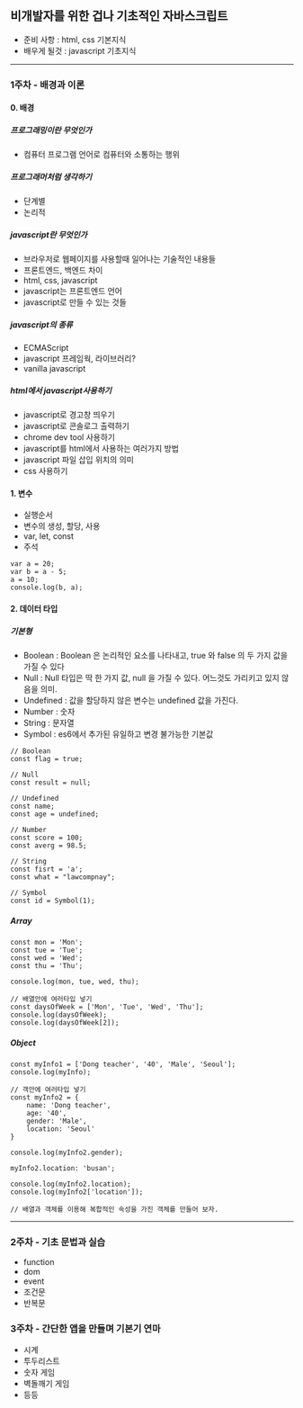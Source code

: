## 비개발자를 위한 겁나 기초적인 자바스크립트

- 준비 사항 : html, css 기본지식
- 배우게 될것 : javascript 기초지식

---

### 1주차 - 배경과 이론

#### 0. 배경
##### 프로그래밍이란 무엇인가
- 컴퓨터 프로그램 언어로 컴퓨터와 소통하는 행위

##### 프로그래머처럼 생각하기
- 단계별
- 논리적

##### javascript란 무엇인가
- 브라우저로 웹페이지를 사용할때 일어나는 기술적인 내용들
- 프론트엔드, 백엔드 차이
- html, css, javascript
- javascript는 프론트엔드 언어
- javascript로 만들 수 있는 것들

##### javascript의 종류
- ECMAScript
- javascript 프레임웍, 라이브러리?
- vanilla javascript

##### html에서 javascript사용하기

- javascript로 경고창 띄우기
- javascript로 콘솔로그 출력하기
- chrome dev tool 사용하기
- javascript를 html에서 사용하는 여러가지 방법
- javascript 파일 삽입 위치의 의미
- css 사용하기

#### 1. 변수
- 실행순서
- 변수의 생성, 할당, 사용
- var, let, const
- 주석
```
var a = 20;
var b = a - 5;
a = 10;
console.log(b, a);
```

#### 2. 데이터 타입
##### 기본형
- Boolean : Boolean 은 논리적인 요소를 나타내고, true 와 false 의 두 가지 값을 가질 수 있다
- Null : Null 타입은 딱 한 가지 값, null 을 가질 수 있다. 어느것도 가리키고 있지 않음을 의미.
- Undefined : 값을 할당하지 않은 변수는 undefined 값을 가진다. 
- Number : 숫자
- String : 문자열
- Symbol : es6에서 추가된 유일하고 변경 불가능한 기본값

```
// Boolean
const flag = true;

// Null
const result = null;

// Undefined
const name;
const age = undefined;

// Number
const score = 100;
const averg = 98.5;

// String
const fisrt = 'a';
const what = "lawcompnay";

// Symbol
const id = Symbol(1);
```

##### Array
```
const mon = 'Mon';
const tue = 'Tue';
const wed = 'Wed';
const thu = 'Thu';

console.log(mon, tue, wed, thu);

// 배열안에 여러타입 넣기
const daysOfWeek = ['Mon', 'Tue', 'Wed', 'Thu'];
console.log(daysOfWeek);
console.log(daysOfWeek[2]);
```

##### Object
```
const myInfo1 = ['Dong teacher', '40', 'Male', 'Seoul'];
console.log(myInfo);

// 객안에 여러타입 넣기
const myInfo2 = {
    name: 'Dong teacher',
    age: '40',
    gender: 'Male',
    location: 'Seoul'
}

console.log(myInfo2.gender);

myInfo2.location: 'busan';

console.log(myInfo2.location);
console.log(myInfo2['location']);

// 배열과 객체를 이용해 복합적인 속성을 가진 객체를 만들어 보자.
```
---

### 2주차 - 기초 문법과 실습
- function
- dom
- event
- 조건문
- 반복문

### 3주차 - 간단한 앱을 만들며 기본기 연마
- 시계
- 투두리스트
- 숫자 게임
- 벽돌깨기 게임
- 등등
